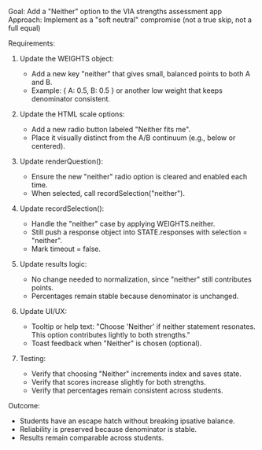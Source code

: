 
Goal: Add a "Neither" option to the VIA strengths assessment app
Approach: Implement as a "soft neutral" compromise (not a true skip, not a full equal)

Requirements:
1. Update the WEIGHTS object:
   - Add a new key "neither" that gives small, balanced points to both A and B.
   - Example: { A: 0.5, B: 0.5 } or another low weight that keeps denominator consistent.

2. Update the HTML scale options:
   - Add a new radio button labeled "Neither fits me".
   - Place it visually distinct from the A/B continuum (e.g., below or centered).

3. Update renderQuestion():
   - Ensure the new "neither" radio option is cleared and enabled each time.
   - When selected, call recordSelection("neither").

4. Update recordSelection():
   - Handle the "neither" case by applying WEIGHTS.neither.
   - Still push a response object into STATE.responses with selection = "neither".
   - Mark timeout = false.

5. Update results logic:
   - No change needed to normalization, since "neither" still contributes points.
   - Percentages remain stable because denominator is unchanged.

6. Update UI/UX:
   - Tooltip or help text: "Choose 'Neither' if neither statement resonates. This option contributes lightly to both strengths."
   - Toast feedback when "Neither" is chosen (optional).

7. Testing:
   - Verify that choosing "Neither" increments index and saves state.
   - Verify that scores increase slightly for both strengths.
   - Verify that percentages remain consistent across students.

Outcome:
- Students have an escape hatch without breaking ipsative balance.
- Reliability is preserved because denominator is stable.
- Results remain comparable across students.